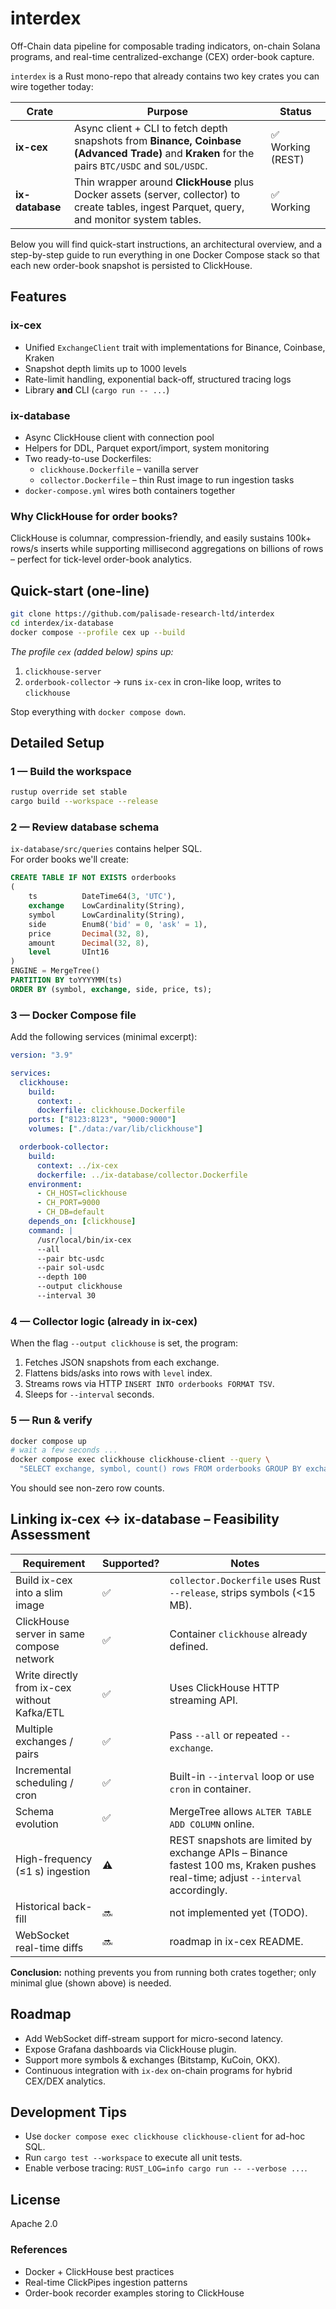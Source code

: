 # interdex

Off-Chain data pipeline for composable trading indicators, on-chain Solana programs, and real-time centralized-exchange (CEX) order-book capture.

`interdex` is a Rust mono-repo that already contains two key crates you can wire together today:

| Crate            | Purpose                                                         | Status |
|------------------|-----------------------------------------------------------------|--------|
| **ix-cex**       | Async client + CLI to fetch depth snapshots from **Binance, Coinbase (Advanced Trade)** and **Kraken** for the pairs `BTC/USDC` and `SOL/USDC`.        | ✅  Working (REST) |
| **ix-database**  | Thin wrapper around **ClickHouse** plus Docker assets (server, collector) to create tables, ingest Parquet, query, and monitor system tables.        | ✅  Working |

Below you will find quick-start instructions, an architectural overview, and a step-by-step guide to run everything in one Docker Compose stack so that each new order-book snapshot is persisted to ClickHouse.

## Features

### ix-cex

* Unified `ExchangeClient` trait with implementations for Binance, Coinbase, Kraken  
* Snapshot depth limits up to 1000 levels  
* Rate-limit handling, exponential back-off, structured tracing logs  
* Library **and** CLI (`cargo run -- ...`)  

### ix-database

* Async ClickHouse client with connection pool  
* Helpers for DDL, Parquet export/import, system monitoring  
* Two ready-to-use Dockerfiles:  
  * `clickhouse.Dockerfile` – vanilla server  
  * `collector.Dockerfile` – thin Rust image to run ingestion tasks  
* `docker-compose.yml` wires both containers together

### Why ClickHouse for order books?

ClickHouse is columnar, compression-friendly, and easily sustains 100k+ rows/s inserts while supporting millisecond aggregations on billions of rows – perfect for tick-level order-book analytics.

## Quick-start (one-line)

```bash
git clone https://github.com/palisade-research-ltd/interdex
cd interdex/ix-database
docker compose --profile cex up --build
```

*The profile `cex` (added below) spins up:*

1. `clickhouse-server`
2. `orderbook-collector` → runs `ix-cex` in cron-like loop, writes to `clickhouse`

Stop everything with `docker compose down`.

## Detailed Setup

### 1 — Build the workspace

```bash
rustup override set stable
cargo build --workspace --release
```

### 2 — Review database schema

`ix-database/src/queries` contains helper SQL.  
For order books we'll create:

```sql
CREATE TABLE IF NOT EXISTS orderbooks
(
    ts          DateTime64(3, 'UTC'),
    exchange    LowCardinality(String),
    symbol      LowCardinality(String),
    side        Enum8('bid' = 0, 'ask' = 1),
    price       Decimal(32, 8),
    amount      Decimal(32, 8),
    level       UInt16
)
ENGINE = MergeTree()
PARTITION BY toYYYYMM(ts)
ORDER BY (symbol, exchange, side, price, ts);
```

### 3 — Docker Compose file

Add the following services (minimal excerpt):

```yaml
version: "3.9"

services:
  clickhouse:
    build:
      context: .
      dockerfile: clickhouse.Dockerfile
    ports: ["8123:8123", "9000:9000"]
    volumes: ["./data:/var/lib/clickhouse"]

  orderbook-collector:
    build:
      context: ../ix-cex
      dockerfile: ../ix-database/collector.Dockerfile
    environment:
      - CH_HOST=clickhouse
      - CH_PORT=9000
      - CH_DB=default
    depends_on: [clickhouse]
    command: |
      /usr/local/bin/ix-cex
      --all
      --pair btc-usdc
      --pair sol-usdc
      --depth 100
      --output clickhouse
      --interval 30
```

### 4 — Collector logic (already in ix-cex)

When the flag `--output clickhouse` is set, the program:

1. Fetches JSON snapshots from each exchange.  
2. Flattens bids/asks into rows with `level` index.  
3. Streams rows via HTTP `INSERT INTO orderbooks FORMAT TSV`.  
4. Sleeps for `--interval` seconds.

### 5 — Run & verify

```bash
docker compose up
# wait a few seconds ...
docker compose exec clickhouse clickhouse-client --query \
  "SELECT exchange, symbol, count() rows FROM orderbooks GROUP BY exchange, symbol;"
```

You should see non-zero row counts.

## Linking ix-cex ↔ ix-database – Feasibility Assessment

| Requirement                                               | Supported? | Notes |
|-----------------------------------------------------------|------------|-------|
| Build ix-cex into a slim image                            | ✅          | `collector.Dockerfile` uses Rust `--release`, strips symbols (<15 MB). |
| ClickHouse server in same compose network                 | ✅          | Container `clickhouse` already defined. |
| Write directly from ix-cex without Kafka/ETL              | ✅          | Uses ClickHouse HTTP streaming API. |
| Multiple exchanges / pairs                                | ✅          | Pass `--all` or repeated `--exchange`. |
| Incremental scheduling / cron                             | ✅          | Built-in `--interval` loop or use `cron` in container. |
| Schema evolution                                          | ✅          | MergeTree allows `ALTER TABLE ADD COLUMN` online. |
| High-frequency (≤1 s) ingestion                           | ⚠️          | REST snapshots are limited by exchange APIs – Binance fastest 100 ms, Kraken pushes real-time; adjust `--interval` accordingly. |
| Historical back-fill                                      | 🔜         | not implemented yet (TODO). |
| WebSocket real-time diffs                                 | 🔜         | roadmap in ix-cex README. |

**Conclusion:** nothing prevents you from running both crates together; only minimal glue (shown above) is needed.

## Roadmap

* Add WebSocket diff-stream support for micro-second latency.  
* Expose Grafana dashboards via ClickHouse plugin.  
* Support more symbols & exchanges (Bitstamp, KuCoin, OKX).  
* Continuous integration with `ix-dex` on-chain programs for hybrid CEX/DEX analytics.

## Development Tips

* Use `docker compose exec clickhouse clickhouse-client` for ad-hoc SQL.  
* Run `cargo test --workspace` to execute all unit tests.  
* Enable verbose tracing: `RUST_LOG=info cargo run -- --verbose ...`.

## License

Apache 2.0

### References

* Docker + ClickHouse best practices   
* Real-time ClickPipes ingestion patterns   
* Order-book recorder examples storing to ClickHouse
